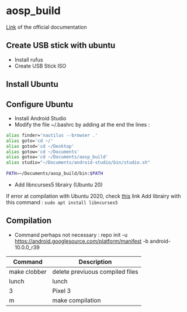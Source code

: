 # aosp_build

[Link](https://source.android.com/setup/start) of the official documentation

## Create USB stick with ubuntu
- Install rufus
- Create USB Stick ISO

## Install Ubuntu

## Configure Ubuntu
- Install Android Studio
- Modify the file ~/.bashrc by adding at the end the lines :
 
 ```bash
 alias finder='nautilus --browser .'
 alias goto='cd ~/'
 alias gotod='cd ~/Desktop'
 alias gotow='cd ~/Documents'
 alias gotoa='cd ~/Documents/aosp_build'
 alias studio="~/Documents/android-studio/bin/studio.sh"
    
 PATH=~/Documents/aosp_build/bin:$PATH
```
- Add libncurses5 librairy (Ubuntu 20)

If error at compilation with Ubuntu 2020, check [this](https://groups.google.com/forum/#!msg/android-building/BaGEAAzcsyA/lbcRNhZXAQAJ) link
Add librairy with this command : `sudo apt install libncurses5`

## Compilation

- Command perhaps not necessary :
repo init -u https://android.googlesource.com/platform/manifest -b android-10.0.0_r39

| Command | Description |
| ------- | ----------- |
| make clobber | delete previuous compiled files |
| lunch | lunch |
| 3 | Pixel 3 |
| m | make compilation|
